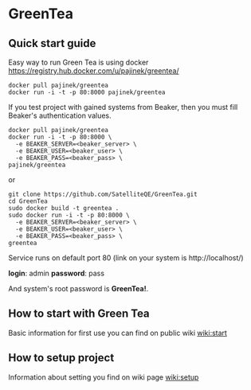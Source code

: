# GreenTea


## Quick start guide

Easy way to run Green Tea is using docker https://registry.hub.docker.com/u/pajinek/greentea/

```
docker pull pajinek/greentea
docker run -i -t -p 80:8000 pajinek/greentea 
```

If you test project with gained systems from Beaker, then you must fill Beaker's authentication values.

```
docker pull pajinek/greentea
docker run -i -t -p 80:8000 \
  -e BEAKER_SERVER=<beaker_server> \
  -e BEAKER_USER=<beaker_user> \
  -e BEAKER_PASS=<beaker_pass> \
pajinek/greentea 
```

or

```
git clone https://github.com/SatelliteQE/GreenTea.git
cd GreenTea
sudo docker build -t greentea .
sudo docker run -i -t -p 80:8000 \
  -e BEAKER_SERVER=<beaker_server> \
  -e BEAKER_USER=<beaker_user> \
  -e BEAKER_PASS=<beaker_pass> \
greentea 
``` 

Service runs on default port 80 (link on your system is http://localhost/)

**login**: admin
**password**: pass

And system's root password is **GreenTea!**.

## How to start with Green Tea

Basic information for first use you can find on public wiki [wiki:start](https://github.com/SatelliteQE/GreenTea/wiki/Start)

## How to setup project

Information about setting you find on wiki page [wiki:setup](https://github.com/SatelliteQE/GreenTea/wiki/Setup)
